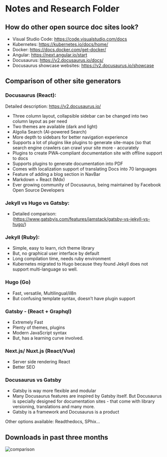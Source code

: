 # Notes and Research Folder

## How do other open source doc sites look? 
- Visual Studio Code: https://code.visualstudio.com/docs
- Kubernetes: https://kubernetes.io/docs/home/
- Docker: https://docs.docker.com/get-docker/
- Angular: https://next.angular.io/start
- Docusaurus: https://v2.docusaurus.io/docs/
- Docusaurus showcase websites: https://v2.docusaurus.io/showcase

## Comparison of other site generators

### Docusaurus (React):
Detailed description: https://v2.docusaurus.io/
- Three column layout, collapsible sidebar can be changed into two column layout as per need
- Two themes are available (dark and light)
- Algolia Search (AI-powered Search)
- More depth to sidebars for better navigation experience
- Supports a lot of plugins like plugins to generate site-maps (so that search engine crawlers can crawl your site more - accurately
- Plugins to create PWA-compliant documentation site with offline support to docs
- Supports plugins to generate documentation into PDF
- Comes with localization support of translating Docs into 70 languages
- Feature of adding a blog section in NavBar
- Markdown + React (Mdx)
- Ever growing community of Docusaurus, being maintained by Facebook Open Source Developers

### Jekyll vs Hugo vs Gatsby: 
- Detailed comparison: (https://www.gatsbyjs.com/features/jamstack/gatsby-vs-jekyll-vs-hugo/)

### Jekyll (Ruby): 
- Simple, easy to learn, rich theme library
- But, no graphical user interface by default
- Long compilation time, needs ruby environment
- Kubernetes migrated to Hugo because they found Jekyll does not support multi-language so well. 

### Hugo (Go)
- Fast, versatile, Multilingual/il8n
- But confusing template syntax, doesn’t have plugin support

### Gatsby - (React + Graphql)
- Extremely Fast
- Plenty of themes, plugins
- Modern JavaScript syntax
- But, has a learning curve involved.

### Next.js/ Nuxt.js (React/Vue)
- Server side rendering React
- Better SEO

### Docusaurus vs Gatsby
- Gatsby is way more flexible and modular
- Many Docusaurus features are inspired by Gatsby itself. But Docusaurus is specially designed for documentation sites - that come with library versioning, translations and many more.
- Gatsby is a framework and Docusaurus is a product

Other options available: Readthedocs, SPhix...

## Downloads in past three months

![comparison](https://user-images.githubusercontent.com/53327173/121536630-dd918d80-ca20-11eb-9eb2-e5a302d7d5aa.png)

